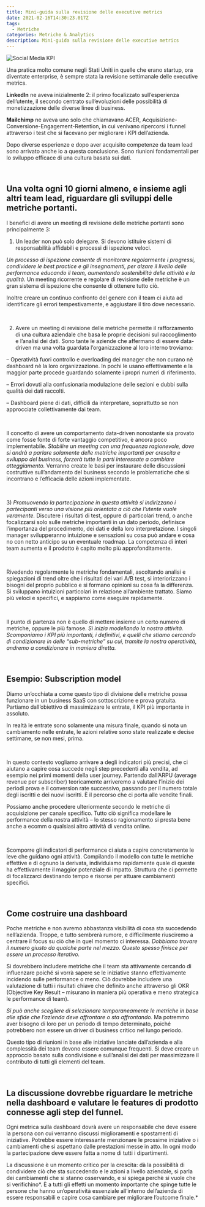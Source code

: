 ```yaml
---
title: Mini-guida sulla revisione delle executive metrics
date: 2021-02-16T14:30:23.017Z
tags:
  - Metriche
categories: Metriche & Analytics
description: Mini-guida sulla revisione delle executive metrics
---
```

![Social Media KPI](/images/uploads/social-media-kpis.jpg "Social Media KPI")



Una pratica molto comune negli Stati Uniti in quelle che erano startup, ora diventate enterprise, è sempre stata la revisione settimanale delle executive metrics.

**LinkedIn** ne aveva inizialmente 2: il primo focalizzato sull’esperienza dell’utente, il secondo centrato sull’evoluzioni delle possibilità di monetizzazione delle diverse linee di business.

**Mailchimp** ne aveva uno solo che chiamavano ACER, Acquisizione-Conversione-Engagement-Retention, in cui venivano ripercorsi i funnel attraverso i test che si facevano per migliorare i KPI dell’azienda.

Dopo diverse esperienze e dopo aver acquisito competenze da team lead sono arrivato anche io a questa conclusione. Sono riunioni fondamentali per lo sviluppo efficace di una cultura basata sui dati.

 

## Una volta ogni 10 giorni almeno, e insieme agli altri team lead, riguardare gli sviluppi delle metriche portanti.

I benefici di avere un meeting di revisione delle metriche portanti sono principalmente 3:

1) Un leader non può solo delegare. Si devono istituire sistemi di responsabilità affidabili e processi di ispezione veloci.

*Un processo di ispezione consente di monitorare regolarmente i progressi, condividere le best practice e gli insegnamenti, per alzare il livello delle performance educando il team, aumentando sostenibilità delle attività e la qualità*. Un meeting ricorrente e regolare di revisione delle metriche è un gran sistema di ispezione che consente di ottenere tutto ciò.

Inoltre creare un continuo confronto del genere con il team ci aiuta ad identificare gli errori tempestivamente, e aggiustare il tiro dove necessario.

 

2) Avere un meeting di revisione delle metriche permette il rafforzamento di una cultura aziendale che basa le proprie decisioni sul raccoglimento e l’analisi dei dati. Sono tante le aziende che affermano di essere data-driven ma una volta guardata l’organizzazione al loro interno troviamo:

– Operatività fuori controllo e overloading dei manager che non curano nè dashboard nè la loro organizzazione. In pochi le usano effettivamente e la maggior parte procede guardando solamente i propri numeri di riferimento.

– Errori dovuti alla confusionaria modulazione delle sezioni e dubbi sulla qualità dei dati raccolti.

– Dashboard piene di dati, difficili da interpretare, soprattutto se non approcciate collettivamente dai team.

 

Il concetto di avere un comportamento data-driven nonostante sia provato come fosse fonte di forte vantaggio competitivo, è ancora poco implementabile. *Stabilire un meeting con una frequenza ragionevole, dove si andrà a parlare solamente delle metriche importanti per crescita e sviluppo del business, forzerà tutte le parti interessate a cambiare atteggiamento.* Verranno create le basi per instaurare delle discussioni costruttive sull’andamento del business secondo le problematiche che si incontrano e l’efficacia delle azioni implementate.

 

3) *Promuovendo la partecipazione in questa attività si indirizzano i partecipanti verso una visione più orientata a ciò che l’utente vuole veramente.* Discutere i risultati di test, oppure di particolari trend, o anche focalizzarsi solo sulle metriche importanti in un dato periodo, definisce l’importanza del procedimento, dei dati e della loro interpretazione. I singoli manager svilupperanno intuizione e sensazioni su cosa può andare e cosa no con netto anticipo su un eventuale roadmap. La competenza di interi team aumenta e il prodotto è capito molto più approfonditamente.

 

Rivedendo regolarmente le metriche fondamentali, ascoltando analisi e spiegazioni di trend oltre che i risultati dei vari A/B test, si interiorizzano i bisogni del proprio pubblico e si formano opinioni su cosa fa la differenza. Si sviluppano intuizioni particolari in relazione all’ambiente trattato. Siamo più veloci e specifici, e sappiamo come eseguire rapidamente.

 

Il punto di partenza non è quello di mettere insieme un certo numero di metriche, oppure le più famose. *Si inizia modellando la nostra attività. Scomponiamo i KPI più importanti, i definitivi, e quelli che stiamo cercando di condizionare in delle “sub-metriche” su cui, tramite la nostra operatività, andremo a condizionare in maniera diretta.*

 

## Esempio: Subscription model

Diamo un’occhiata a come questo tipo di divisione delle metriche possa funzionare in un business SaaS con sottoscrizione e prova gratuita.\
Partiamo dall’obiettivo di massimizzare le entrate, il KPI più importante in assoluto.

In realtà le entrate sono solamente una misura finale, quando si nota un cambiamento nelle entrate, le azioni relative sono state realizzate e decise settimane, se non mesi, prima.

 

In questo contesto vogliamo arrivare a degli indicatori più precisi, che ci aiutano a capire cosa succede negli step precedenti alla vendita, ad esempio nei primi momenti della user journey. Partendo dall’ARPU (average revenue per subscriber) teoricamente arriveremo a valutare l’inizio dei periodi prova e il conversion rate successivo, passando per il numero totale degli iscritti e dei nuovi iscritti. È il percorso che ci porta alle vendite finali.

Possiamo anche procedere ulteriormente secondo le metriche di acquisizione per canale specifico. Tutto ciò significa modellare le performance della nostra attività – lo stesso ragionamento si presta bene anche a ecomm o qualsiasi altro attività di vendita online.

 

Scomporre gli indicatori di performance ci aiuta a capire concretamente le leve che guidano ogni attività. Compilando il modello con tutte le metriche effettive e di ognuno la derivata, individuiamo rapidamente quale di queste ha effettivamente il maggior potenziale di impatto. Struttura che ci permette di focalizzarci destinando tempo e risorse per attuare cambiamenti specifici.

 

## Come costruire una dashboard

Poche metriche e non avremo abbastanza visibilità di cosa sta succedendo nell’azienda. Troppe, e tutto sembrerà rumore, e difficilmente riusciremo a centrare il focus su ciò che in quel momento ci interessa. *Dobbiamo trovare il numero giusto da qualche parte nel mezzo. Questo spesso finisce per essere un processo iterativo.*

Si dovrebbero includere metriche che il team sta attivamente cercando di influenzare poiché si vorrà sapere se le iniziative stanno effettivamente incidendo sulle performance o meno. Ciò dovrebbe includere una valutazione di tutti i risultati chiave che definito anche attraverso gli OKR (Objective Key Result – misurano in maniera più operativa e meno strategica le performance di team).

*Si può anche scegliere di selezionare temporaneamente le metriche in base alle sfide che l’azienda deve affrontare o sta affrontando.* Ma potremmo aver bisogno di loro per un periodo di tempo determinato, poiché potrebbero non essere un driver di business critico nel lungo periodo.

Questo tipo di riunioni in base alle iniziative lanciate dall’azienda e alla complessità dei team devono essere comunque frequenti. Si deve creare un approccio basato sulla condivisione e sull’analisi dei dati per massimizzare il contributo di tutti gli elementi del team.

 

## La discussione dovrebbe riguardare le metriche nella dashboard e valutare le features di prodotto connesse agli step del funnel.

Ogni metrica sulla dashboard dovrà avere un responsabile che deve essere la persona con cui verranno discussi miglioramenti e spostamenti di iniziative. Potrebbe essere interessante menzionare le prossime iniziative o i cambiamenti che si aspettano dalle prestazioni messe in atto. In ogni modo la partecipazione deve essere fatta a nome di tutti i dipartimenti.

La discussione è un momento critico per la crescita: dà la possibilità di condividere ciò che sta succedendo e le azioni a livello aziendale, si parla dei cambiamenti che si stanno osservando, e si spiega perchè si vuole che si verifichino*. È a tutti gli effetti un momento importante che spinge tutte le persone che hanno un’operatività essenziale all’interno dell’azienda di essere responsabili e capire cosa cambiare per migliorare l’outcome finale.*